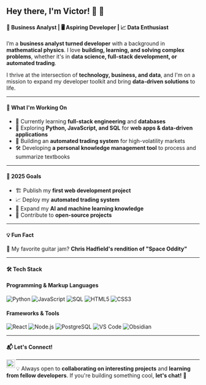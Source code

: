## Hey there, I'm Victor! 👋 🚀  

#### 🧠 Business Analyst | 🖥️ Aspiring Developer | 📈 Data Enthusiast  

I’m a **business analyst turned developer** with a background in **mathematical physics**. I love **building, learning, and solving complex problems**, whether it's in **data science, full-stack development, or automated trading**.  

I thrive at the intersection of **technology, business, and data**, and I'm on a mission to expand my developer toolkit and bring **data-driven solutions** to life.  

---

#### 🚀 What I'm Working On  

- 🌱 Currently learning **full-stack engineering** and **databases**  
- 🔧 Exploring **Python, JavaScript, and SQL** for **web apps & data-driven applications**  
- 🤖 Building an **automated trading system** for high-volatility markets  
- 🛠 Developing **a personal knowledge management tool** to process and summarize textbooks  

---

#### 🎯 2025 Goals  

- 🏗️ Publish my **first web development project**  
- 📈 Deploy my **automated trading system**  
- 🧠 Expand my **AI and machine learning knowledge**  
- 🚀 Contribute to **open-source projects**  

---

#### 💡 Fun Fact  

🎸 My favorite guitar jam? **Chris Hadfield's rendition of "Space Oddity"**

---

#### 🛠️ Tech Stack  

#### **Programming & Markup Languages**  
![Python](https://img.shields.io/badge/-Python-3776AB?style=flat-square&logo=python&logoColor=white)  ![JavaScript](https://img.shields.io/badge/-JavaScript-F7DF1E?style=flat-square&logo=javascript&logoColor=black)  ![SQL](https://img.shields.io/badge/-SQL-4479A1?style=flat-square&logo=mysql&logoColor=white)  ![HTML5](https://img.shields.io/badge/-HTML5-E34F26?style=flat-square&logo=html5&logoColor=white)  ![CSS3](https://img.shields.io/badge/-CSS3-1572B6?style=flat-square&logo=css3&logoColor=white)  

#### **Frameworks & Tools**  
![React](https://img.shields.io/badge/-React-61DAFB?style=flat-square&logo=react&logoColor=black)  ![Node.js](https://img.shields.io/badge/-Node.js-339933?style=flat-square&logo=node.js&logoColor=white)  ![PostgreSQL](https://img.shields.io/badge/-PostgreSQL-336791?style=flat-square&logo=postgresql&logoColor=white)  ![VS Code](https://img.shields.io/badge/-VS_Code-007ACC?style=flat-square&logo=visualstudiocode&logoColor=white)  ![Obsidian](https://img.shields.io/badge/-Obsidian-483699?style=flat-square&logo=obsidian&logoColor=white)  

---

#### 📬 Let's Connect!  

[<img align="left" alt="codeSTACKr | LinkedIn" width="22px" src="https://cdn-icons-png.flaticon.com/512/174/174857.png" />][linkedin]

---

💡 Always open to **collaborating on interesting projects** and **learning from fellow developers**. If you're building something cool, **let's chat!** 🚀  

[linkedin]: https://www.linkedin.com/in/victordu577/
